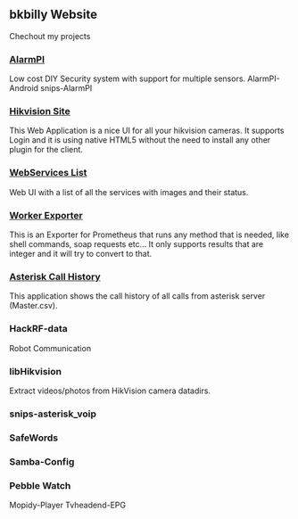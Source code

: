 ## bkbilly Website

Chechout my projects

### [AlarmPI](http://bkbilly.github.io/AlarmPI/)
Low cost DIY Security system with support for multiple sensors.
AlarmPI-Android
snips-AlarmPI

### [Hikvision Site](https://github.com/bkbilly/Hikvision-Site)
This Web Application is a nice UI for all your hikvision cameras. It supports Login and it is using native HTML5 without the need to install any other plugin for the client.

### [WebServices List](https://github.com/bkbilly/WebServices-List)
Web UI with a list of all the services with images and their status.

### [Worker Exporter](https://github.com/bkbilly/worker_exporter)
This is an Exporter for Prometheus that runs any method that is needed, like shell commands, soap requests etc... It only supports results that are integer and it will try to convert to that.

### [Asterisk Call History](https://github.com/bkbilly/Asterisk-Call-History)
This application shows the call history of all calls from asterisk server (Master.csv).

### HackRF-data
Robot Communication 

### libHikvision
Extract videos/photos from HikVision camera datadirs.

### snips-asterisk_voip
### SafeWords
### Samba-Config
### Pebble Watch  
Mopidy-Player
Tvheadend-EPG
